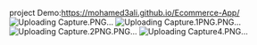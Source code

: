 project Demo:https://mohamed3ali.github.io/Ecommerce-App/
![Uploading Capture.PNG…]()
![Uploading Capture.1PNG.PNG…]()
![Uploading Capture.2PNG.PNG…]()
![Uploading Capture4.PNG…]()
